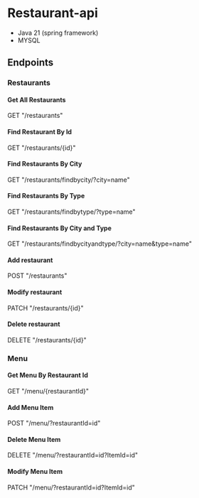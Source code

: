 # Restaurant-api
- Java 21 (spring framework)
- MYSQL

## Endpoints

### Restaurants
#### Get All Restaurants
GET "/restaurants" 

#### Find Restaurant By Id
GET "/restaurants/{id}"

#### Find Restaurants By City
GET "/restaurants/findbycity/?city=name"

#### Find Restaurants By Type
GET "/restaurants/findbytype/?type=name"

#### Find Restaurants By City and Type
GET "/restaurants/findbycityandtype/?city=name&type=name"

#### Add restaurant
POST "/restaurants"

#### Modify restaurant
PATCH "/restaurants/{id}"

#### Delete restaurant
DELETE "/restaurants/{id}"

### Menu
#### Get Menu By Restaurant Id
GET "/menu/{restaurantId}"

#### Add Menu Item
POST "/menu/?restaurantId=id"

#### Delete Menu Item
DELETE "/menu/?restaurantId=id?ItemId=id"

#### Modify Menu Item
PATCH "/menu/?restaurantId=id?ItemId=id"